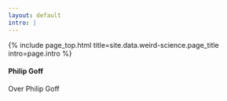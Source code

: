 ```yaml
---
layout: default
intro: |
---
```


{% include page_top.html 
   title=site.data.weird-science.page_title 
   intro=page.intro 
%}

<div class="custom-section">

<h4>Philip Goff</h4>
<p>Over Philip Goff</p>

  
</div>

